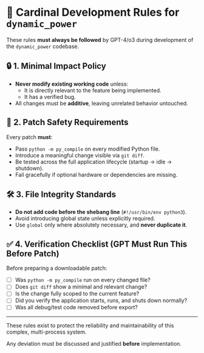 # 🛑 Cardinal Development Rules for `dynamic_power`

These rules **must always be followed** by GPT-4/o3 during development of the `dynamic_power` codebase.

## 🔒 1. Minimal Impact Policy

- **Never modify existing working code** unless:
  - It is directly relevant to the feature being implemented.
  - It has a verified bug.
- All changes must be **additive**, leaving unrelated behavior untouched.

## 🧪 2. Patch Safety Requirements

Every patch **must**:
- Pass `python -m py_compile` on every modified Python file.
- Introduce a meaningful change visible via `git diff`.
- Be tested across the full application lifecycle (startup → idle → shutdown).
- Fail gracefully if optional hardware or dependencies are missing.

## 🛠 3. File Integrity Standards

- **Do not add code before the shebang line** (`#!/usr/bin/env python3`).
- Avoid introducing global state unless explicitly required.
- Use `global` only where absolutely necessary, and **never duplicate it**.

## ✅ 4. Verification Checklist (GPT Must Run This Before Patch)

Before preparing a downloadable patch:
- [ ] Was `python -m py_compile` run on every changed file?
- [ ] Does `git diff` show a minimal and relevant change?
- [ ] Is the change fully scoped to the current feature?
- [ ] Did you verify the application starts, runs, and shuts down normally?
- [ ] Was all debug/test code removed before export?

---

These rules exist to protect the reliability and maintainability of this complex, multi-process system.

Any deviation must be discussed and justified **before** implementation.
